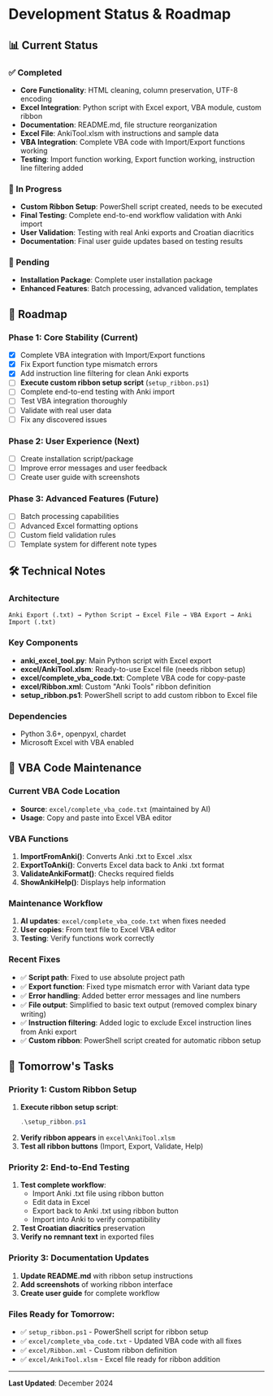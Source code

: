 # Development Status & Roadmap

## 📊 Current Status

### ✅ Completed
- **Core Functionality**: HTML cleaning, column preservation, UTF-8 encoding
- **Excel Integration**: Python script with Excel export, VBA module, custom ribbon
- **Documentation**: README.md, file structure reorganization
- **Excel File**: AnkiTool.xlsm with instructions and sample data
- **VBA Integration**: Complete VBA code with Import/Export functions working
- **Testing**: Import function working, Export function working, instruction line filtering added

### 🔄 In Progress
- **Custom Ribbon Setup**: PowerShell script created, needs to be executed
- **Final Testing**: Complete end-to-end workflow validation with Anki import
- **User Validation**: Testing with real Anki exports and Croatian diacritics
- **Documentation**: Final user guide updates based on testing results

### 🚧 Pending
- **Installation Package**: Complete user installation package
- **Enhanced Features**: Batch processing, advanced validation, templates

## 🎯 Roadmap

### Phase 1: Core Stability (Current)
- [x] Complete VBA integration with Import/Export functions
- [x] Fix Export function type mismatch errors
- [x] Add instruction line filtering for clean Anki exports
- [ ] **Execute custom ribbon setup script** (`setup_ribbon.ps1`)
- [ ] Complete end-to-end testing with Anki import
- [ ] Test VBA integration thoroughly
- [ ] Validate with real user data
- [ ] Fix any discovered issues

### Phase 2: User Experience (Next)
- [ ] Create installation script/package
- [ ] Improve error messages and user feedback
- [ ] Create user guide with screenshots

### Phase 3: Advanced Features (Future)
- [ ] Batch processing capabilities
- [ ] Advanced Excel formatting options
- [ ] Custom field validation rules
- [ ] Template system for different note types

## 🛠️ Technical Notes

### Architecture
```
Anki Export (.txt) → Python Script → Excel File → VBA Export → Anki Import (.txt)
```

### Key Components
- **anki_excel_tool.py**: Main Python script with Excel export
- **excel/AnkiTool.xlsm**: Ready-to-use Excel file (needs ribbon setup)
- **excel/complete_vba_code.txt**: Complete VBA code for copy-paste
- **excel/Ribbon.xml**: Custom "Anki Tools" ribbon definition
- **setup_ribbon.ps1**: PowerShell script to add custom ribbon to Excel file

### Dependencies
- Python 3.6+, openpyxl, chardet
- Microsoft Excel with VBA enabled

## 🔧 VBA Code Maintenance

### Current VBA Code Location
- **Source**: `excel/complete_vba_code.txt` (maintained by AI)
- **Usage**: Copy and paste into Excel VBA editor

### VBA Functions
1. **ImportFromAnki()**: Converts Anki .txt to Excel .xlsx
2. **ExportToAnki()**: Converts Excel data back to Anki .txt format
3. **ValidateAnkiFormat()**: Checks required fields
4. **ShowAnkiHelp()**: Displays help information

### Maintenance Workflow
1. **AI updates**: `excel/complete_vba_code.txt` when fixes needed
2. **User copies**: From text file to Excel VBA editor
3. **Testing**: Verify functions work correctly

### Recent Fixes
- ✅ **Script path**: Fixed to use absolute project path
- ✅ **Export function**: Fixed type mismatch error with Variant data type
- ✅ **Error handling**: Added better error messages and line numbers
- ✅ **File output**: Simplified to basic text output (removed complex binary writing)
- ✅ **Instruction filtering**: Added logic to exclude Excel instruction lines from Anki export
- ✅ **Custom ribbon**: PowerShell script created for automatic ribbon setup

## 📅 Tomorrow's Tasks

### Priority 1: Custom Ribbon Setup
1. **Execute ribbon setup script**:
   ```powershell
   .\setup_ribbon.ps1
   ```
2. **Verify ribbon appears** in `excel\AnkiTool.xlsm`
3. **Test all ribbon buttons** (Import, Export, Validate, Help)

### Priority 2: End-to-End Testing
1. **Test complete workflow**:
   - Import Anki .txt file using ribbon button
   - Edit data in Excel
   - Export back to Anki .txt using ribbon button
   - Import into Anki to verify compatibility
2. **Test Croatian diacritics** preservation
3. **Verify no remnant text** in exported files

### Priority 3: Documentation Updates
1. **Update README.md** with ribbon setup instructions
2. **Add screenshots** of working ribbon interface
3. **Create user guide** for complete workflow

### Files Ready for Tomorrow:
- ✅ `setup_ribbon.ps1` - PowerShell script for ribbon setup
- ✅ `excel/complete_vba_code.txt` - Updated VBA code with all fixes
- ✅ `excel/Ribbon.xml` - Custom ribbon definition
- ✅ `excel/AnkiTool.xlsm` - Excel file ready for ribbon addition

---

**Last Updated**: December 2024 